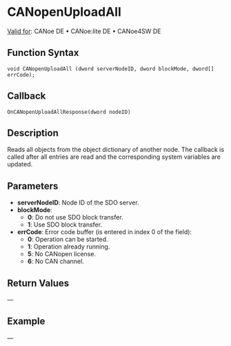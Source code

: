 # CANopenUploadAll

[Valid for](../../../../Shared/FeatureAvailability.md): CANoe DE • CANoe:lite DE • CANoe4SW DE

## Function Syntax

```plaintext
void CANopenUploadAll (dword serverNodeID, dword blockMode, dword[] errCode);
```

## Callback

```plaintext
OnCANopenUploadAllResponse(dword nodeID)
```

## Description

Reads all objects from the object dictionary of another node. The callback is called after all entries are read and the corresponding system variables are updated.

## Parameters

- **serverNodeID**: Node ID of the SDO server.
- **blockMode**: 
  - **0**: Do not use SDO block transfer.
  - **1**: Use SDO block transfer.
- **errCode**: Error code buffer (is entered in index 0 of the field):
  - **0**: Operation can be started.
  - **1**: Operation already running.
  - **5**: No CANopen license.
  - **6**: No CAN channel.

## Return Values

—

## Example

—
